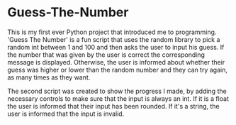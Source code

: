 # Guess-The-Number

This is my first ever Python project that introduced me to programming. 'Guess The Number' is a fun script that uses the random library to pick a random int between 
1 and 100 and then asks the user to input his guess. If the number that was given by the user is correct the corresponding message is displayed. Otherwise, the user is
informed about whether their guess was higher or lower than the random number and they can try again, as many times as they want.

The second script was created to show the progress I made, by adding the necessary controls to make sure that the input is always an int. If it is a float the user is informed that
their input has been rounded. If it's a string, the user is informed that the input is invalid.
